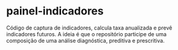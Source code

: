 # painel-indicadores
Código de captura de indicadores, calcula taxa anualizada e prevê indicadores futuros. A ideia é que o repositório participe de uma composição de uma análise diagnóstica, preditiva e prescritiva.
